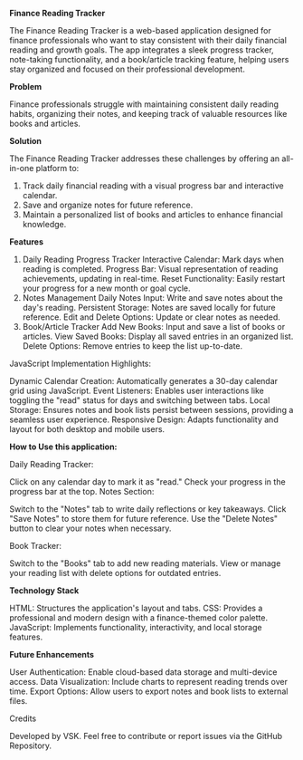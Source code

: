 **Finance Reading Tracker**

The Finance Reading Tracker is a web-based application designed for finance professionals who want to stay consistent with their daily financial reading and growth goals. The app integrates a sleek progress tracker, note-taking functionality, and a book/article tracking feature, helping users stay organized and focused on their professional development.

**Problem**

Finance professionals struggle with maintaining consistent daily reading habits, organizing their notes, and keeping track of valuable resources like books and articles. 

**Solution**

The Finance Reading Tracker addresses these challenges by offering an all-in-one platform to:

1. Track daily financial reading with a visual progress bar and interactive calendar.
2. Save and organize notes for future reference.
3. Maintain a personalized list of books and articles to enhance financial knowledge.


**Features**

1. Daily Reading Progress Tracker
Interactive Calendar: Mark days when reading is completed.
Progress Bar: Visual representation of reading achievements, updating in real-time.
Reset Functionality: Easily restart your progress for a new month or goal cycle.
2. Notes Management
Daily Notes Input: Write and save notes about the day's reading.
Persistent Storage: Notes are saved locally for future reference.
Edit and Delete Options: Update or clear notes as needed.
3. Book/Article Tracker
Add New Books: Input and save a list of books or articles.
View Saved Books: Display all saved entries in an organized list.
Delete Options: Remove entries to keep the list up-to-date.

JavaScript Implementation Highlights:


Dynamic Calendar Creation: Automatically generates a 30-day calendar grid using JavaScript.
Event Listeners: Enables user interactions like toggling the "read" status for days and switching between tabs.
Local Storage: Ensures notes and book lists persist between sessions, providing a seamless user experience.
Responsive Design: Adapts functionality and layout for both desktop and mobile users.

**How to Use this application:**

Daily Reading Tracker:

Click on any calendar day to mark it as "read."
Check your progress in the progress bar at the top.
Notes Section:

Switch to the "Notes" tab to write daily reflections or key takeaways.
Click "Save Notes" to store them for future reference.
Use the "Delete Notes" button to clear your notes when necessary.

Book Tracker:

Switch to the "Books" tab to add new reading materials.
View or manage your reading list with delete options for outdated entries.

**Technology Stack**


HTML: Structures the application's layout and tabs.
CSS: Provides a professional and modern design with a finance-themed color palette.
JavaScript: Implements functionality, interactivity, and local storage features.

**Future Enhancements**


User Authentication: Enable cloud-based data storage and multi-device access.
Data Visualization: Include charts to represent reading trends over time.
Export Options: Allow users to export notes and book lists to external files.

Credits

Developed by VSK.
Feel free to contribute or report issues via the GitHub Repository.







